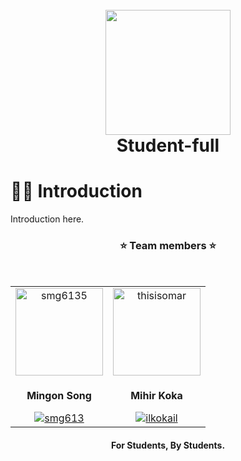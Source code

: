 
<h1 align="center">
  <br>
  <a href="https://www.notion.so/Studentfull-Hub-cc372028c41f4ddab5d3f7df228b2c51"><img src="/assets/temp_pic.jpeg"  width="200"></a>
  <br>
  Student-full
  <br>
</h1>

<h1>🐱‍🐉 Introduction</h1>
<p>Introduction here.</p>

<h3 align="center">⭐ Team members ⭐</h3>
<br>
<table align="center">
  <tr align="center">
    <td>
      <a href="https://github.com/smg6135" target="_blank"><img src="https://avatars.githubusercontent.com/u/65800143?v=4" alt="smg6135" width="140" height="140" /></a>
    </td>
    <td>
      <a href="https://github.com/IlKoKaIl" target="_blank"><img src="https://avatars.githubusercontent.com/u/70954349?v=4" alt="thisisomar" width="140" height="140" /></a>
    </td>
  <tr align="center">
    <td>
      <b><p>Mingon Song</p></b>
      <a href="https://github.com/smg6135" target="_blank"><img src="https://img.shields.io/badge/-ShernanJ-%2325222E?style=flat-square&logo=github" alt="smg613" /></a>
    </td>
    <td>
      <b><p>Mihir Koka</p></b>
      <a href="https://github.com/IlKoKaIl" target="_blank"><img src="https://img.shields.io/badge/-thisisomar-%2325222E?style=flat-square&logo=github" alt="ilkokail" /></a>
    </td>
  </tr>
</table>

<h4 align="center">For Students, By Students</a>.</h4>


